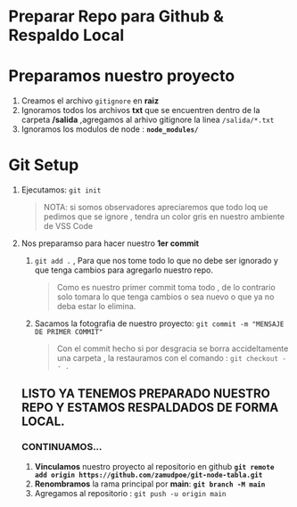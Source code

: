 # Preparar Repo para Github & **Respaldo Local** 

# Preparamos nuestro proyecto
1. Creamos el archivo `gitignore` en **raiz**
1. Ignoramos todos los archivos **txt** que se encuentren dentro de la carpeta **/salida** ,agregamos al arhivo gitignore la linea `/salida/*.txt` 
1. Ignoramos los modulos de node : **`node_modules/`** 

# Git Setup

1. Ejecutamos:  ``git init``  
   > NOTA: si somos observadores apreciaremos que todo loq ue pedimos que se ignore , tendra un color gris en nuestro ambiente de VSS Code 
1. Nos preparamso para hacer nuestro **1er commit**  
   1. ``git add .`` , Para que nos tome todo lo que no debe ser ignorado y que tenga cambios para agregarlo nuestro repo. 
    
        > Como es nuestro primer commit toma todo , de lo contrario solo tomara lo que tenga cambios o sea nuevo o que ya no deba estar lo elimina. 
       
   1. Sacamos la fotografia de nuestro proyecto: ``git commit -m "MENSAJE DE PRIMER COMMIT"``  
      > Con el commit hecho si por desgracia se borra accideltamente una carpeta , la restauramos con el comando : ``git checkout -- .``   
   
   ## LISTO YA TENEMOS PREPARADO NUESTRO REPO Y ESTAMOS RESPALDADOS DE FORMA LOCAL.

   ### CONTINUAMOS... 

   1. **Vinculamos** nuestro proyecto al repositorio en github **``git remote add origin https://github.com/zamudpoe/git-node-tabla.git``**  
   2. **Renombramos** la rama principal por **main**: **``git branch -M main``** 
   3. Agregamos al repositorio :  ``git push -u origin main``  

